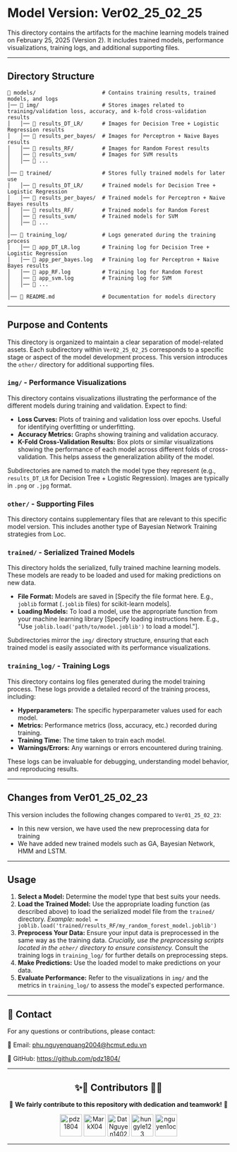 # Model Version: Ver02_25_02_25

This directory contains the artifacts for the machine learning models trained on February 25, 2025 (Version 2). It includes trained models, performance visualizations, training logs, and additional supporting files.

---

## Directory Structure

```
📂 models/                     # Contains training results, trained models, and logs
│── 📂 img/                    # Stores images related to training/validation loss, accuracy, and k-fold cross-validation results
│   │── 📂 results_DT_LR/      # Images for Decision Tree + Logistic Regression results
│   │── 📂 results_per_bayes/  # Images for Perceptron + Naive Bayes results
│   │── 📂 results_RF/         # Images for Random Forest results
│   │── 📂 results_svm/        # Images for SVM results
│   │── 📂 ...       
│
│── 📂 trained/                # Stores fully trained models for later use
│   │── 📂 results_DT_LR/      # Trained models for Decision Tree + Logistic Regression
│   │── 📂 results_per_bayes/  # Trained models for Perceptron + Naive Bayes results
│   │── 📂 results_RF/         # Trained models for Random Forest
│   │── 📂 results_svm/        # Trained models for SVM
│   │── 📂 ...
│
│── 📂 training_log/           # Logs generated during the training process
│   │── 📜 app_DT_LR.log       # Training log for Decision Tree + Logistic Regression
│   │── 📜 app_per_bayes.log   # Training log for Perceptron + Naive Bayes results
│   │── 📜 app_RF.log          # Training log for Random Forest
│   │── 📜 app_svm.log         # Training log for SVM
│   │── 📜 ...
│
│── 📜 README.md               # Documentation for models directory
```

---

## Purpose and Contents

This directory is organized to maintain a clear separation of model-related assets.  Each subdirectory within `Ver02_25_02_25` corresponds to a specific stage or aspect of the model development process.  This version introduces the `other/` directory for additional supporting files.


### `img/` - Performance Visualizations

This directory contains visualizations illustrating the performance of the different models during training and validation. Expect to find:

*   **Loss Curves:** Plots of training and validation loss over epochs. Useful for identifying overfitting or underfitting.
*   **Accuracy Metrics:** Graphs showing training and validation accuracy.
*   **K-Fold Cross-Validation Results:** Box plots or similar visualizations showing the performance of each model across different folds of cross-validation. This helps assess the generalization ability of the model.

Subdirectories are named to match the model type they represent (e.g., `results_DT_LR` for Decision Tree + Logistic Regression). Images are typically in `.png` or `.jpg` format.

### `other/` - Supporting Files

This directory contains supplementary files that are relevant to this specific model version. This includes another type of Bayesian Network Training strategies from Loc.


### `trained/` - Serialized Trained Models

This directory holds the serialized, fully trained machine learning models. These models are ready to be loaded and used for making predictions on new data.

*   **File Format:** Models are saved in [Specify the file format here. E.g., `joblib` format (`.joblib` files) for scikit-learn models].
*   **Loading Models:** To load a model, use the appropriate function from your machine learning library [Specify loading instructions here. E.g., "Use `joblib.load('path/to/model.joblib')` to load a model."].

Subdirectories mirror the `img/` directory structure, ensuring that each trained model is easily associated with its performance visualizations.

### `training_log/` - Training Logs

This directory contains log files generated during the model training process. These logs provide a detailed record of the training process, including:

*   **Hyperparameters:** The specific hyperparameter values used for each model.
*   **Metrics:** Performance metrics (loss, accuracy, etc.) recorded during training.
*   **Training Time:** The time taken to train each model.
*   **Warnings/Errors:** Any warnings or errors encountered during training.

These logs can be invaluable for debugging, understanding model behavior, and reproducing results.

---

## Changes from Ver01_25_02_23

This version includes the following changes compared to `Ver01_25_02_23`:

*  In this new version, we have used the new preprocessing data for training
*  We have added new trained models such as GA, Bayesian Network, HMM and LSTM.

---

## Usage

1.  **Select a Model:** Determine the model type that best suits your needs.
2.  **Load the Trained Model:** Use the appropriate loading function (as described above) to load the serialized model file from the `trained/` directory. *Example:* `model = joblib.load('trained/results_RF/my_random_forest_model.joblib')`
3.  **Preprocess Your Data:** Ensure your input data is preprocessed in the same way as the training data. *Crucially, use the preprocessing scripts located in the `other/` directory to ensure consistency.* Consult the training logs in `training_log/` for further details on preprocessing steps.
4.  **Make Predictions:** Use the loaded model to make predictions on your data.
5.  **Evaluate Performance:** Refer to the visualizations in `img/` and the metrics in `training_log/` to assess the model's expected performance.

---

## 📧 **Contact**
For any questions or contributions, please contact:

📩 Email: phu.nguyenquang2004@hcmut.edu.vn

🔗 GitHub: https://github.com/pdz1804/

---

<h2 align="center">✨💟 Contributors 💟✨</h2>

<p align="center">
  💖 <strong>We fairly contribute to this repository with dedication and teamwork!</strong> 💖
</p>

<div align="center">
  <a href="https://github.com/pdz1804"><img src="https://avatars.githubusercontent.com/u/123137268?v=4" title="pdz1804" width="50" height="50"></a>
  <a href="https://github.com/MarkX04"><img src="https://avatars.githubusercontent.com/u/105540317?v=4" title="MarkX04" width="50" height="50"></a>
  <a href="https://github.com/DatNguyen1402"><img src="https://avatars.githubusercontent.com/u/137872945?v=4" title="DatNguyen1402" width="50" height="50"></a>
  <a href="https://github.com/hungyle123"><img src="https://avatars.githubusercontent.com/u/138371452?v=4" title="hungyle123" width="50" height="50"></a>
  <a href="https://github.com/nguyen1oc"><img src="https://avatars.githubusercontent.com/u/131537455?v=4" title="nguyen1oc" width="50" height="50"></a>
</div>

--- 